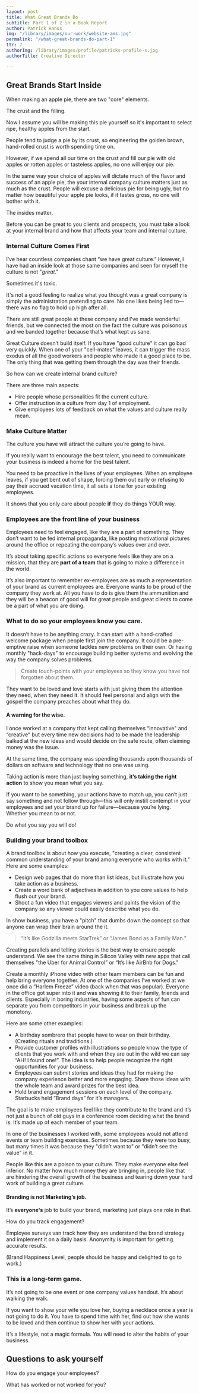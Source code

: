 ```yaml
---
layout: post
title: What Great Brands Do 
subtitle: Part 1 of 2 in a Book Report
author: Patrick Hanus
img: "/library/images/our-work/website-ams.jpg"
permalink: "/what-great-brands-do-part-1"
ttr: 7
authorImg: /library/images/profile/patricks-profile-s.jpg
authorTitle: Creative Director

---
```

## Great Brands Start Inside

When making an apple pie, there are two "core" elements.

The crust and the filling.

Now I assume you will be making this pie yourself so it's important to select ripe, healthy apples from the start.

People tend to judge a pie by its crust, so engineering the golden brown, hand-rolled crust is worth spending time on.

However, if we spend all our time on the crust and fill our pie with old apples or rotten apples or tasteless apples, no one will enjoy our pie.

In the same way your choice of apples will dictate much of the flavor and success of an apple pie, the your internal company culture matters just as much as the crust. People will excuse a delicious pie for being ugly, but no matter how beautiful your apple pie looks, if it tastes gross, no one will bother with it.

The insides matter.

Before you can be great to you clients and prospects, you must take a look at your internal brand and how that affects your team and internal culture.

### Internal Culture Comes First

I’ve hear countless companies chant “we have great culture.” However, I have had an inside look at those same companies and seen for myself the culture is not "_great_."

Sometimes it's toxic.

It's not a good feeling to realize what you thought was a great company is simply the administration pretending to care. No one likes being lied to—there was no flag to hold up high after all.

There are still great people at these company and I've made wonderful friends, but we connected the most on the fact the culture was poisonous and we banded together because that’s what kept us sane.

Great Culture doesn’t build itself. If you have "good culture" it can go bad very quickly. When one of your "cell-mates" leaves, it can trigger the mass exodus of all the good workers and people who made it a good place to be. The only thing that was getting them through the day was their friends.

So how can we create internal brand culture?

There are three main aspects:

* Hire people whose personalities fit the current culture.
* Offer instruction in a culture from day 1 of employment.
* Give employees lots of feedback on what the values and culture really mean.

### Make Culture Matter

The culture you have will attract the culture you’re going to have.

If you really want to encourage the best talent, you need to communicate your business is indeed a home for the best talent.

You need to be proactive in the lives of your employees. When an employee leaves, if you get bent out of shape, forcing them out early or refusing to pay their accrued vacation time, it all sets a tone for your existing employees.

It shows that you only care about people **if** they do things YOUR way.

### Employees are the front line of your business

Employees need to feel engaged, like they are a part of something. They don’t want to be fed internal propaganda, like posting motivational pictures around the office or repeating the company’s values over and over.

It’s about taking specific actions so everyone feels like they are on a mission, that they are **part of a team** that is going to make a difference in the world.

It’s also important to remember ex-employees are as much a representation of your brand as current employees are. Everyone wants to be proud of the company they work at. All you have to do is give them the ammunition and they will be a beacon of good will for great people and great clients to come be a part of what you are doing.

### What to do so your employees know you care.

It doesn’t have to be anything crazy. It can start with a hand-crafted welcome package when people first join the company. It could be a pre-emptive raise when someone tackles new problems on their own. Or having monthly "hack-days" to encourage building better systems and evolving the way the company solves problems.

> Create touch-points with your employees so they know you have not forgotten about them.

They want to be loved and love starts with just giving them the attention they need, when they need it. It should feel personal and align with the gospel the company preaches about what they do.

#### A warning for the wise.

I once worked at a company that kept calling themselves “innovative" and “creative" but every time new decisions had to be made the leadership balked at the new ideas and would decide on the safe route, often claiming money was the issue.

At the same time, the company was spending thousands upon thousands of dollars on software and technology that no one was using.

Taking action is more than just buying something, **it’s taking the right action** to show you mean what you say.

If you want to be something, your actions have to match up, you can’t just say something and not follow through—this will only instill contempt in your employees and set your brand up for failure—because you’re lying. Whether you mean to or not.

Do what you say you will do!

### Building your brand toolbox

A brand toolbox is about how you execute, "creating a clear, consistent common understanding of your brand among everyone who works with it." Here are some examples:

* Design web pages that do more than list ideas, but illustrate how you take action as a business.
* Create a word bank of adjectives in addition to you core values to help flush out your brand.
* Shoot a fun video that engages viewers and paints the vision of the company so any viewer could easily describe what you do.

In show business, you have a "pitch" that dumbs down the concept so that anyone can wrap their brain around the it.

> “It’s like Godzilla meets StarTrek” or “James Bond as a Family Man.”

Creating parallels and telling stories is the best way to ensure people understand. We see the same thing in Silicon Valley with new apps that call themselves "the Uber for Animal Control” or “It’s like AirBnb for Dogs."

Create a monthly iPhone video with other team members can be fun and help bring everyone together. At one of the companies I’ve worked at we once did a “Harlem Freeze” video (back when that was popular). Everyone in the office got super into it and was showing it to their family, friends and clients. Especially in boring industries, having some aspects of fun can separate you from competitors in your business and break up the monotony.

Here are some other examples:

* A birthday sombrero that people have to wear on their birthday. (Creating rituals and traditions.)
* Provide customer profiles with illustrations so people know the type of clients that you work with and when they are out in the wild we can say “AH! I found one!”. The idea is to help people recognize the right opportunities for your business.
* Employees can submit stories and ideas they had for making the company experience better and more engaging. Share those ideas with the whole team and award prizes for the best idea.
* Hold brand engagement sessions on each level of the company. Starbucks held “Brand days” for it’s managers.

The goal is to make employees feel like they contribute to the brand and it’s not just a bunch of old guys in a conference room deciding what the brand is. It’s made up of each member of your team.

In one of the businesses I worked with, some employees would not attend events or team building exercises. Sometimes because they were too busy, but many times it was because they "didn’t want to" or "didn’t see the value" in it.

People like this are a poison to your culture. They make everyone else feel inferior. No matter how much money they are bringing in, people like that are hindering the overall growth of the business and tearing down your hard work of building a great culture.

#### Branding is not Marketing’s job.

It’s **everyone's** job to build your brand, marketing just plays one role in that.

How do you track engagement?

Employee surveys van track how they are understand the brand strategy and implement it on a daily basis. Anonymity is important for getting accurate results.

(Brand Happiness Level, people should be happy and delighted to go to work.)

### This is a long-term game.

It’s not going to be one event or one company values handout. It’s about walking the walk.

If you want to show your wife you love her, buying a necklace once a year is not going to do it. You have to spend time with her, find out how she wants to be loved and then continue to show her with your actions.

It’s a lifestyle, not a magic formula. You will need to alter the habits of your business.

## Questions to ask yourself

How do you engage your employees?

What has worked or not worked for you?